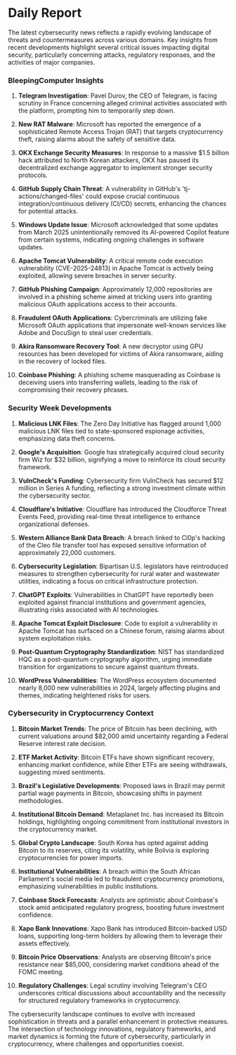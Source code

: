 # Daily Report

The latest cybersecurity news reflects a rapidly evolving landscape of threats and countermeasures across various domains. Key insights from recent developments highlight several critical issues impacting digital security, particularly concerning attacks, regulatory responses, and the activities of major companies.

### BleepingComputer Insights

1. **Telegram Investigation**: Pavel Durov, the CEO of Telegram, is facing scrutiny in France concerning alleged criminal activities associated with the platform, prompting him to temporarily step down.

2. **New RAT Malware**: Microsoft has reported the emergence of a sophisticated Remote Access Trojan (RAT) that targets cryptocurrency theft, raising alarms about the safety of sensitive data.

3. **OKX Exchange Security Measures**: In response to a massive $1.5 billion hack attributed to North Korean attackers, OKX has paused its decentralized exchange aggregator to implement stronger security protocols.

4. **GitHub Supply Chain Threat**: A vulnerability in GitHub's 'tj-actions/changed-files' could expose crucial continuous integration/continuous delivery (CI/CD) secrets, enhancing the chances for potential attacks.

5. **Windows Update Issue**: Microsoft acknowledged that some updates from March 2025 unintentionally removed its AI-powered Copilot feature from certain systems, indicating ongoing challenges in software updates.

6. **Apache Tomcat Vulnerability**: A critical remote code execution vulnerability (CVE-2025-24813) in Apache Tomcat is actively being exploited, allowing severe breaches in server security.

7. **GitHub Phishing Campaign**: Approximately 12,000 repositories are involved in a phishing scheme aimed at tricking users into granting malicious OAuth applications access to their accounts.

8. **Fraudulent OAuth Applications**: Cybercriminals are utilizing fake Microsoft OAuth applications that impersonate well-known services like Adobe and DocuSign to steal user credentials.

9. **Akira Ransomware Recovery Tool**: A new decryptor using GPU resources has been developed for victims of Akira ransomware, aiding in the recovery of locked files.

10. **Coinbase Phishing**: A phishing scheme masquerading as Coinbase is deceiving users into transferring wallets, leading to the risk of compromising their recovery phrases.

### Security Week Developments

1. **Malicious LNK Files**: The Zero Day Initiative has flagged around 1,000 malicious LNK files tied to state-sponsored espionage activities, emphasizing data theft concerns.

2. **Google's Acquisition**: Google has strategically acquired cloud security firm Wiz for $32 billion, signifying a move to reinforce its cloud security framework.

3. **VulnCheck's Funding**: Cybersecurity firm VulnCheck has secured $12 million in Series A funding, reflecting a strong investment climate within the cybersecurity sector.

4. **Cloudflare's Initiative**: Cloudflare has introduced the Cloudforce Threat Events Feed, providing real-time threat intelligence to enhance organizational defenses.

5. **Western Alliance Bank Data Breach**: A breach linked to Cl0p's hacking of the Cleo file transfer tool has exposed sensitive information of approximately 22,000 customers.

6. **Cybersecurity Legislation**: Bipartisan U.S. legislators have reintroduced measures to strengthen cybersecurity for rural water and wastewater utilities, indicating a focus on critical infrastructure protection.

7. **ChatGPT Exploits**: Vulnerabilities in ChatGPT have reportedly been exploited against financial institutions and government agencies, illustrating risks associated with AI technologies.

8. **Apache Tomcat Exploit Disclosure**: Code to exploit a vulnerability in Apache Tomcat has surfaced on a Chinese forum, raising alarms about system exploitation risks.

9. **Post-Quantum Cryptography Standardization**: NIST has standardized HQC as a post-quantum cryptography algorithm, urging immediate transition for organizations to secure against quantum threats.

10. **WordPress Vulnerabilities**: The WordPress ecosystem documented nearly 8,000 new vulnerabilities in 2024, largely affecting plugins and themes, indicating heightened risks for users.

### Cybersecurity in Cryptocurrency Context

1. **Bitcoin Market Trends**: The price of Bitcoin has been declining, with current valuations around $82,000 amid uncertainty regarding a Federal Reserve interest rate decision.

2. **ETF Market Activity**: Bitcoin ETFs have shown significant recovery, enhancing market confidence, while Ether ETFs are seeing withdrawals, suggesting mixed sentiments.

3. **Brazil's Legislative Developments**: Proposed laws in Brazil may permit partial wage payments in Bitcoin, showcasing shifts in payment methodologies.

4. **Institutional Bitcoin Demand**: Metaplanet Inc. has increased its Bitcoin holdings, highlighting ongoing commitment from institutional investors in the cryptocurrency market.

5. **Global Crypto Landscape**: South Korea has opted against adding Bitcoin to its reserves, citing its volatility, while Bolivia is exploring cryptocurrencies for power imports.

6. **Institutional Vulnerabilities**: A breach within the South African Parliament's social media led to fraudulent cryptocurrency promotions, emphasizing vulnerabilities in public institutions.

7. **Coinbase Stock Forecasts**: Analysts are optimistic about Coinbase's stock amid anticipated regulatory progress, boosting future investment confidence.

8. **Xapo Bank Innovations**: Xapo Bank has introduced Bitcoin-backed USD loans, supporting long-term holders by allowing them to leverage their assets effectively.

9. **Bitcoin Price Observations**: Analysts are observing Bitcoin's price resistance near $85,000, considering market conditions ahead of the FOMC meeting.

10. **Regulatory Challenges**: Legal scrutiny involving Telegram's CEO underscores critical discussions about accountability and the necessity for structured regulatory frameworks in cryptocurrency.

The cybersecurity landscape continues to evolve with increased sophistication in threats and a parallel enhancement in protective measures. The intersection of technology innovations, regulatory frameworks, and market dynamics is forming the future of cybersecurity, particularly in cryptocurrency, where challenges and opportunities coexist.